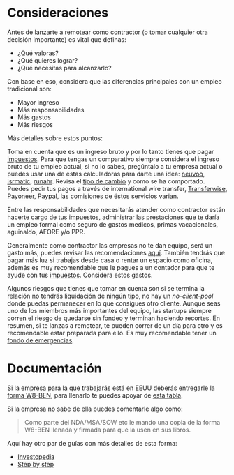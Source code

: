# Consideraciones

Antes de lanzarte a remotear como contractor (o tomar cualquier otra decisión importante) es vital que definas: 

- ¿Qué valoras?
- ¿Qué quieres lograr?
- ¿Qué necesitas para alcanzarlo?

Con base en eso, considera que las diferencias principales con un empleo tradicional son:

- Mayor ingreso
- Más responsabilidades
- Más gastos
- Más riesgos

Más detalles sobre estos puntos:

Toma en cuenta que es un ingreso bruto y por lo tanto tienes que pagar [impuestos](TAXES.md). Para que tengas un 
comparativo siempre considera el ingreso bruto de tu empleo actual, si no lo sabes, pregúntalo a tu empresa actual o 
puedes usar una de estas calculadoras para darte una idea: 
[neuvoo](https://neuvoo.com.mx/calculadora-de-impuesto/), 
[isrmatic](https://isrmatic.com/), [runahr](https://runahr.com/calcular-salario-neto-o-bruto/). 
Revisa el [tipo de cambio](https://dolarenbancos.com/) y como se ha comportado. Puedes pedir tus pagos a través de international wire transfer, [Transferwise](https://transferwise.com/), 
[Payoneer](https://www.payoneer.com/), Paypal, las comisiones de éstos servicios varian. 

Entre las responsabilidades que necesitarás atender como contractor están
hacerte cargo de tus [impuestos](TAXES.md), administrar las prestaciones que te daría un empleo formal como seguro de 
gastos medicos, primas vacacionales, aguinaldo, AFORE y/o PPR.

Generalmente como contractor las empresas no te dan equipo, será un gasto más, puedes revisar las recomendaciones 
[aquí](EQUIPMENT.md).
También tendrás que pagar más luz si trabajas desde casa o rentar un espacio como oficina, además es muy recomendable que 
le pagues a un contador para que te ayude con tus [impuestos](TAXES.md). Considera estos gastos.

Algunos riesgos que tienes que tomar en cuenta son si se termina la relación no tendrás liquidación de ningún tipo, 
no hay un _no-client-pool_ donde puedas permanecer en lo que consigues otro cliente. Aunque seas uno de los
miembros más importantes del equipo, las startups siempre corren el riesgo de quedarse sin fondeo y terminan haciendo 
recortes. En resumen, si te lanzas a remotear, te pueden correr de un día para otro y es recomendable estar preparada 
para ello. Es muy recomendable tener un [fondo de emergencias](https://www.wisebread.com/figuring-the-size-of-your-emergency-fund#:~:text=The%20usual%20rule%20of%20thumb,your%20spending%2C%20not%20your%20income.).

# Documentación

Si la empresa para la que trabajarás está en EEUU deberás entregarle la [forma W8-BEN](https://www.irs.gov/pub/irs-pdf/fw8ben.pdf), 
para llenarlo te puedes apoyar 
de [esta tabla](https://www.irs.gov/pub/irs-utl/Tax_Treaty_Table_1_2019_Feb.pdf).

Si la empresa no sabe de ella puedes comentarle algo como:

> Como parte del NDA/MSA/SOW etc le mando una copia de la forma W8-BEN llenada y firmada para que la usen en sus libros.

Aquí hay otro par de guías con más detalles de esta forma:

- [Investopedia](https://www.investopedia.com/terms/w/w8form.asp)
- [Step by step](https://help.author.envato.com/hc/en-us/articles/360000470506-Tax-Form-W8BEN-Step-by-step-guide)


